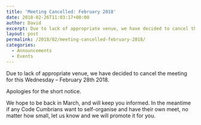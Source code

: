 ```yaml
---
title: 'Meeting Cancelled: February 2018'
date: 2018-02-26T11:03:17+00:00
author: David
excerpt: Due to lack of appropriate venue, we have decided to cancel the meeting for this Wednesday – February 28th 2018.
layout: post
permalink: /2018/02/meeting-cancelled-february-2018/
categories:
  - Announcements
  - Events
---
```

Due to lack of appropriate venue, we have decided to cancel the meeting for this Wednesday – February 28th 2018.

Apologies for the short notice.

We hope to be back in March, and will keep you informed. In the meantime if any Code Cumbrians want to self-organise and have their own meet, no matter how small, let us know and we will promote it for you.